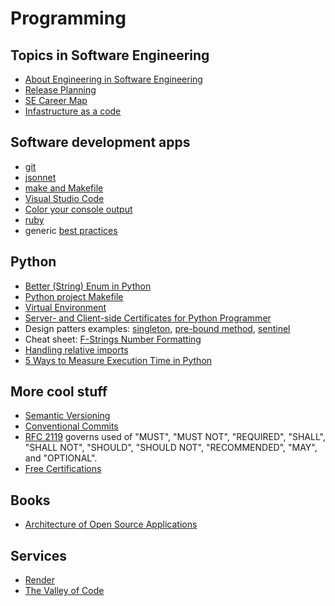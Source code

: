 # Programming

## Topics in Software Engineering

* [About Engineering in Software Engineering](https://docs.google.com/presentation/d/11PZ2vYSt0FWO--JqKaLNq41EPGts-Fke4JTMk5DfX-w/edit?usp=sharing)
* [Release Planning](https://docs.google.com/presentation/d/1S5_x14j9xsDXMIUdbFzWreNUB1Zl7zxgm3SU-qgl64w/edit?usp=sharing)
* [SE Career Map](https://docs.google.com/spreadsheets/d/1CXe5XkeCeE6VI6Q8ZortLTclGbZWGDpVxjosLSOdpcI/edit?usp=sharing)
* [Infastructure as a code](https://docs.google.com/presentation/d/1mkxq0iV2Gg8YsO1oVeFctvEgzL0ii55BtUSnehjdQIo/edit?usp=sharing)


## Software development apps

* [git](/apps/git/)
* [jsonnet](/apps/jsonnet/)
* [make and Makefile](/apps/make/)
* [Visual Studio Code](/apps/vscode/)
* [Color your console output](python/color-console.html)
* [ruby](/apps/ruby.html)
* generic [best practices](best-practices.md)

## Python

* [Better (String) Enum in Python](python/python-string-enum.html)
* [Python project Makefile](/apps/make/python.mak)
* [Virtual Environment](python/pyenv-virtualenv.html)
* [Server- and Client-side Certificates for Python Programmer](python/https.html)
* Design patters examples: [singleton](python/global_logger.py),
[pre-bound method](python//prebound_method_pattern.py),
[sentinel](python//sentinel.py)
* Cheat sheet:
[F-Strings Number Formatting](https://cheatography.com/brianallan/cheat-sheets/python-f-strings-number-formatting/)
* [Handling relative imports](https://iq-inc.com/importerror-attempted-relative-import/)
* [5 Ways to Measure Execution Time in Python](https://superfastpython.com/benchmark-execution-time/)

## More cool stuff

* [Semantic Versioning](https://semver.org/)
* [Conventional Commits](https://www.conventionalcommits.org/en/v1.0.0/#summary)
* [RFC 2119](https://www.ietf.org/rfc/rfc2119.txt)
governs used of "MUST", "MUST NOT", "REQUIRED", "SHALL", "SHALL NOT", "SHOULD",
"SHOULD NOT", "RECOMMENDED", "MAY", and "OPTIONAL".
* [Free Certifications](https://github.com/cloudcommunity/Free-Certifications)

## Books

* [Architecture of Open Source Applications](https://aosabook.org/en/)

## Services

* [Render](https://dashboard.render.com/env-groups)
* [The Valley of Code](https://thevalleyofcode.com/)
